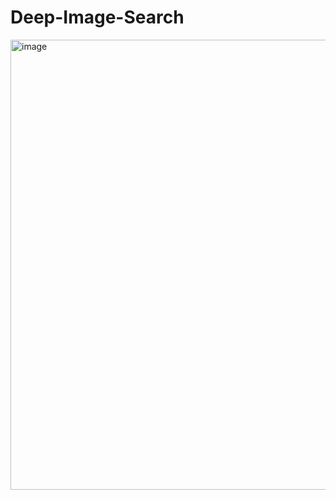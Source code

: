 # Deep-Image-Search

<img width="720" alt="image" src="https://github.com/AnvayRaj/Deep-Image-Search/assets/78645037/0b77a8fb-f71b-4a8a-a0d2-1052aab97929">
